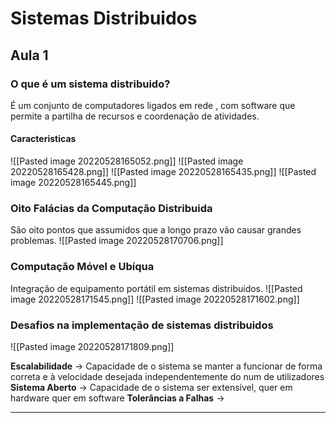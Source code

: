 # Sistemas Distribuidos

## Aula 1
### O que é um sistema distribuido?
É um conjunto de computadores ligados em rede , com software que permite a partilha de recursos e coordenação de atividades.

#### Caracteristicas

![[Pasted image 20220528165052.png]]
![[Pasted image 20220528165428.png]]
![[Pasted image 20220528165435.png]]
![[Pasted image 20220528165445.png]]

### Oito Falácias da Computação Distribuida
São oito pontos que assumidos que a longo prazo vão causar grandes problemas.
![[Pasted image 20220528170706.png]]

### Computação Móvel e Ubíqua
Integração de equipamento portátil em sistemas distribuidos.
![[Pasted image 20220528171545.png]]
![[Pasted image 20220528171602.png]]

### Desafios na implementação de sistemas distribuidos

![[Pasted image 20220528171809.png]]

**Escalabilidade** -> Capacidade de o sistema se manter a funcionar de forma correta e à velocidade desejada independentemente do num de utilizadores
**Sistema Aberto** -> Capacidade de o sistema ser extensível, quer em hardware quer em software
**Tolerâncias a Falhas** ->  
****